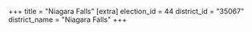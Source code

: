 +++
title = "Niagara Falls"
[extra]
election_id = 44
district_id = "35067"
district_name = "Niagara Falls"
+++
